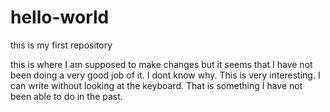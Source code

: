 # hello-world
this is my first repository

this is where I am supposed to make changes but it seems that I have not been doing a very good job of it. I dont know why. This is very interesting. I can write without looking at the keyboard. That is something I have not been able to do in the past. 
